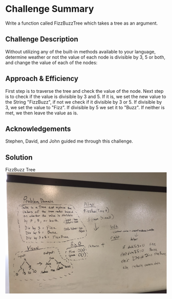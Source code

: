 # Challenge Summary
Write a function called FizzBuzzTree which takes a tree as an argument.

## Challenge Description
Without utilizing any of the built-in methods available to your language, determine weather or not the value of each 
node is divisible by 3, 5 or both, and change the value of each of the nodes:

## Approach & Efficiency
First step is to traverse the tree and check the value of the node. Next step is to check if the value is divisible by
3 and 5. If it is, we set the new value to the String "FizzBuzz", if not we check if it divisible by 3 or 5. If divisible 
by 3, we set the value to "Fizz". If divisible by 5 we set it to "Buzz". If neither is met, we then leave the value as is.

## Acknowledgements
Stephen, David, and John guided me through this challenge.

## Solution
FizzBuzz Tree ![Whiteboard solution](https://github.com/c23-repo/data-structures-and-algorithms/blob/master/code401Challenges/assets/img/FizzBuzzTree.jpeg)
